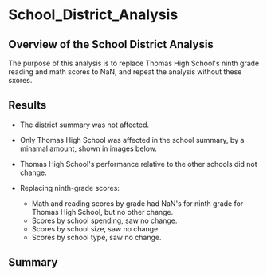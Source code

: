 # School_District_Analysis
## Overview of the School District Analysis
The purpose of this analysis is to replace Thomas High School's ninth grade reading and math scores to NaN, and repeat the analysis without these sxores.
## Results
  - The district summary was not affected.
  - Only Thomas High School was affected in the school summary, by a minamal amount, shown in images below.
  
  - Thomas High School's performance relative to the other schools did not change.
  - Replacing ninth-grade scores:
    - Math and reading scores by grade had NaN's for ninth grade for Thomas High School, but no other change.
    - Scores by school spending, saw no change.
    - Scores by school size, saw no change.
    - Scores by school type, saw no change.
## Summary
